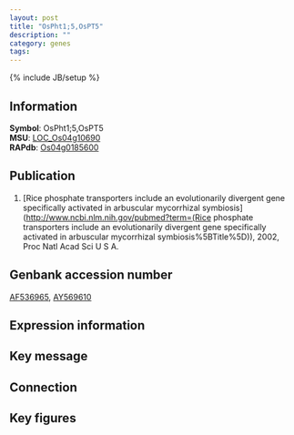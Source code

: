 ```yaml
---
layout: post
title: "OsPht1;5,OsPT5"
description: ""
category: genes
tags: 
---
```

{% include JB/setup %}

## Information
__Symbol__: OsPht1;5,OsPT5  
__MSU__: [LOC_Os04g10690](http://rice.plantbiology.msu.edu/cgi-bin/ORF_infopage.cgi?orf=LOC_Os04g10690)  
__RAPdb__: [Os04g0185600](http://rapdb.dna.affrc.go.jp/viewer/gbrowse_details/irgsp1?name=Os04g0185600)  

## Publication
1. [Rice phosphate transporters include an evolutionarily divergent gene specifically activated in arbuscular mycorrhizal symbiosis](http://www.ncbi.nlm.nih.gov/pubmed?term=(Rice phosphate transporters include an evolutionarily divergent gene specifically activated in arbuscular mycorrhizal symbiosis%5BTitle%5D)), 2002, Proc Natl Acad Sci U S A.

## Genbank accession number
[AF536965](http://www.ncbi.nlm.nih.gov/nuccore/AF536965), [AY569610](http://www.ncbi.nlm.nih.gov/nuccore/AY569610)

## Expression information

## Key message

## Connection

## Key figures


